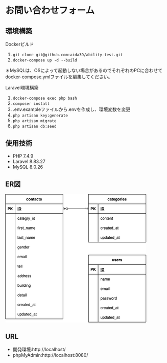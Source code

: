 # お問い合わせフォーム

## 環境構築
Dockerビルド

 1. ```git clone git@github.com:aida39/ability-test.git```
 2. ```docker-compose up -d --build```

＊MySQLは、OSによって起動しない場合があるのでそれぞれのPCに合わせてdocker-compose.ymlファイルを編集してください。

Laravel環境構築

 1. ```docker-compose exec php bash```
 2. ```composer install```
 3. .env.exampleファイルから.envを作成し、環境変数を変更
 4. ```php artisan key:generate```
 5. ```php artisan migrate```
 6. ```php artisan db:seed```

## 使用技術
- PHP 7.4.9
- Laravel 8.83.27
- MySQL 8.0.26

## ER図
![ability-test_ER-Diagram](src/ability-test.drawio.png)

## URL
- 開発環境:http://localhost/
- phpMyAdmin:http://localhost:8080/

